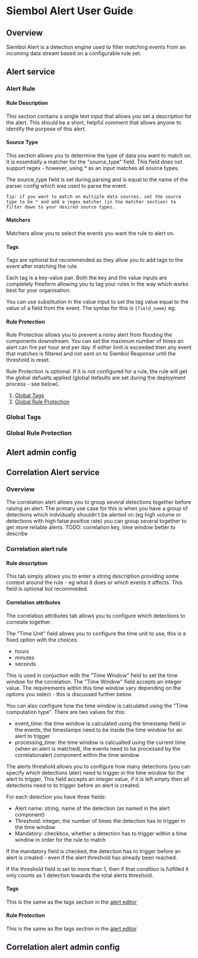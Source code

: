 # Siembol Alert User Guide
## Overview
Siembol Alert is a detection engine used to filter matching events from an incoming data stream based on a configurable rule set. 
## Alert service
### Alert Rule
#### Rule Description
This section contains a single text input that allows you set a description for the alert. This should be a short, helpful comment that allows anyone to identify the purpose of this alert.

[//]: # (TODO add image of rule description)

#### Source Type
This section allows you to determine the type of data you want to match on. It is essentially a matcher for the "source_type" field. This field does not support regex - however, using * as an input matches all source types.

The source_type field is set during parsing and is equal to the name of the parser config which was used to parse the event.

```
Tip: if you want to match on multiple data sources, set the source type to be * and add a regex matcher (in the matcher section) to filter down to your desired source types.
```

#### Matchers
Matchers allow you to select the events you want the rule to alert on.


#### Tags
Tags are optional but recommended as they allow you to add tags to the event after matching the rule.

Each tag is a key-value pair. Both the key and the value inputs are completely freeform allowing you to tag your rules in the way which works best for your organisation.

You can use substitution in the value input to set the tag value equal to the value of a field from the event. The syntax for this is `{field_name}` eg:

[//]: # (TODO add image of substitution in tag value)

#### Rule Protection
Rule Protection allows you to prevent a noisy alert from flooding the components downstream. You can set the maximum number of times an alert can fire per hour and per day. If either limit is exceeded then any event that matches is filtered and not sent on to Siembol Response until the threshold is reset.

Rule Protection is optional.  If it is not configured for a rule, the rule will get the global defualts applied (global defaults are set during the deployment process - see below).

1. [Global Tags](#global_tags)
2. [Global Rule Protection](#global_rule_protection)

[//]: # (TODO add image of deploy options)

### Global Tags

[//]: # (TODO add image of global tags)

### Global Rule Protection
## Alert admin config
## Correlation Alert service

### Overview
The correlation alert allows you to group several detections together before raising an alert. The primary use case for this is when you have a group of detections which indvidually shouldn't be alerted on (eg high volume or detections with high false positive rate) you can group several together to get more reliable alerts.
TODO: correlation key, time window better to describe


### Correlation alert rule

#### Rule description
 This tab simply allows you to enter a string description providing some context around the rule - eg what it does or which events it affects. This field is optional but recommeded.

#### Correlation attributes
The correlation attributes tab allows you to configure which detections to correlate together. 

The "Time Unit" field allows you to configure the time unit to use, this is a fixed option with the choices:
- hours
- minutes
- seconds

This is used in conjuction with the "Time Window" field to set the time window for the correlation. The "Time Window" field accepts an integer value. The requirements within this time window vary depending on the options you select - this is discussed further below.

You can also configure how the time window is calculated using the "Time computation type". There are two values for this:
- event_time: the time window is calculated using the timestamp field in the events, the timestamps need to be inside the time window for an alert to trigger
- processing_time: the time window is calcualted using the current time (when an alert is matched), the events need to be processed by the correlationalert component within the time window

The alerts threshold allows you to configure how many detections (you can specify which detections later) need to trigger in the time window for the alert to trigger. This field accepts an integer value, if it is left empty then all detections need to to trigger before an alert is created. 

For each detection you have three fields:
- Alert name: string, name of the detection (as named in the alert component)
- Threshold: integer, the number of times the detection has to trigger in the time window
- Mandatory: checkbox, whether a detection has to trigger within a time window in order for the rule to match

If the mandatory field is checked, the detection has to trigger before an alert is created - even if the alert threshold has already been reached. 

If the threshold field is set to more than 1, then if that condition is fulfilled it only counts as 1 detection towards the total alerts threshold. 

#### Tags
This is the same as the tags section in the [alert editor](Siembol_Alert_User_Guide.md#tags)
#### Rule Protection
This is the same as the tags section in the [alert editor](Siembol_Alert_User_Guide.md#rule-protection)

## Correlation alert admin config
